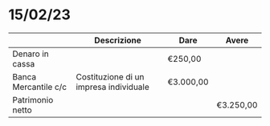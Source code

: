 # 15/02/23

|                      | Descrizione                            | Dare      | Avere     |
| -------------------- | -------------------------------------- | --------- | --------- |
| Denaro in cassa      |                                        | €250,00   |           |
| Banca Mercantile c/c | Costituzione di un impresa individuale | €3.000,00 |           |
| Patrimonio netto     |                                        |           | €3.250,00 |
